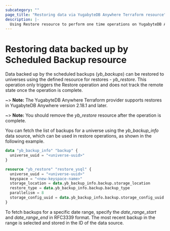 ```yaml
---
subcategory: ""
page_title: "Restoring data via YugabyteDB Anywhere Terraform resource"
description: |-
  Using Restore resource to perform one time operations on YugabyteDB Anywhere universes
---
```


# Restoring data backed up by Scheduled Backup resource

Data backed up by the scheduled backups (*yb_backups*) can be restored to universes using the defined resource for restores - *yb_restore*. This operation only triggers the Restore operation and does not track the remote state once the operation is complete.

~> **Note:** The YugabyteDB Anywhere Terraform provider supports restores in YugabyteDB Anywhere version 2.18.1 and later.

~> **Note:** You should remove the *yb_restore* resource after the operation is complete.

You can fetch the list of backups for a universe using the *yb_backup_info* data source, which can be used in restore operations, as shown in the following example.

```terraform
data "yb_backup_info" "backup" {
  universe_uuid = "<universe-uuid>"
}

resource "yb_restore" "restore_ysql" {
  universe_uuid = "<universe-uuid>"
  keyspace = "<new-keyspace-name>"
  storage_location = data.yb_backup_info.backup.storage_location
  restore_type = data.yb_backup_info.backup.backup_type
  parallelism = 8
  storage_config_uuid = data.yb_backup_info.backup.storage_config_uuid
}
```

To fetch backups for a specific date range, specify the *date_range_start* and *date_range_end* in RFC3339 format. The most recent backup in the range is selected and stored in the ID of the data source.
